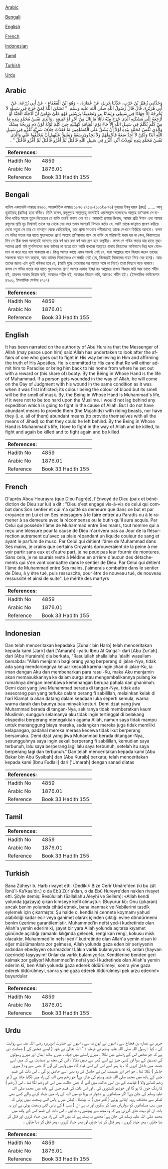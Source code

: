[Arabic](#arabic)

[Bengali](#bengali)

[English](#english)

[French](#french)

[Indonesian](#indonesian)

[Tamil](#tamil)

[Turkish](#turkish)

[Urdu](#urdu)

## Arabic


<div dir="rtl" lang="ar" style={{fontSize:'larger',backgroundColor:'#f8f9fa',padding:20}}>
وَحَدَّثَنِي زُهَيْرُ بْنُ حَرْبٍ، حَدَّثَنَا جَرِيرٌ، عَنْ عُمَارَةَ، - وَهُوَ ابْنُ الْقَعْقَاعِ - عَنْ أَبِي زُرْعَةَ، عَنْ أَبِي هُرَيْرَةَ، قَالَ قَالَ رَسُولُ اللَّهِ صلى الله عليه وسلم ‏ "‏ تَضَمَّنَ اللَّهُ لِمَنْ خَرَجَ فِي سَبِيلِهِ لاَ يُخْرِجُهُ إِلاَّ جِهَادًا فِي سَبِيلِي وَإِيمَانًا بِي وَتَصْدِيقًا بِرُسُلِي فَهُوَ عَلَىَّ ضَامِنٌ أَنْ أُدْخِلَهُ الْجَنَّةَ أَوْ أَرْجِعَهُ إِلَى مَسْكَنِهِ الَّذِي خَرَجَ مِنْهُ نَائِلاً مَا نَالَ مِنْ أَجْرٍ أَوْ غَنِيمَةٍ ‏.‏ وَالَّذِي نَفْسُ مُحَمَّدٍ بِيَدِهِ مَا مِنْ كَلْمٍ يُكْلَمُ فِي سَبِيلِ اللَّهِ إِلاَّ جَاءَ يَوْمَ الْقِيَامَةِ كَهَيْئَتِهِ حِينَ كُلِمَ لَوْنُهُ لَوْنُ دَمٍ وَرِيحُهُ مِسْكٌ وَالَّذِي نَفْسُ مُحَمَّدٍ بِيَدِهِ لَوْلاَ أَنْ يَشُقَّ عَلَى الْمُسْلِمِينَ مَا قَعَدْتُ خِلاَفَ سَرِيَّةٍ تَغْزُو فِي سَبِيلِ اللَّهِ أَبَدًا وَلَكِنْ لاَ أَجِدُ سَعَةً فَأَحْمِلَهُمْ وَلاَ يَجِدُونَ سَعَةً وَيَشُقُّ عَلَيْهِمْ أَنْ يَتَخَلَّفُوا عَنِّي وَالَّذِي نَفْسُ مُحَمَّدٍ بِيَدِهِ لَوَدِدْتُ أَنِّي أَغْزُو فِي سَبِيلِ اللَّهِ فَأُقْتَلُ ثُمَّ أَغْزُو فَأُقْتَلُ ثُمَّ أَغْزُو فَأُقْتَلُ ‏"‏ ‏.‏
</div>
<div style={{backgroundColor:'#f8f9fa',padding:20, marginBottom: 10}}><table> <thead> <tr> <th>References:</th> <th></th> </tr> </thead> <tbody><tr><td>Hadith No</td><td>4859</td></tr><tr><td>Arabic No</td><td>1876.01</td></tr><tr><td>Reference</td><td>Book 33 Hadith 155</td></tr></tbody></table></div>

## Bengali


<div dir="ltr" lang="bn" style={{fontSize:'larger',backgroundColor:'#f8f9fa',padding:20}}>
হাদিস একাডেমি নাম্বারঃ ৪৭৫৩, আন্তর্জাতিক নাম্বারঃ ১৮৭৬ ৪৭৫৩-(১০৩/১৮৭৬) যুহায়র ইবনু হারব (রহঃ) ...... আবূ হুরাইরাহ্ (রাযিঃ) হতে বর্ণিত। তিনি বলেন, রসূলুল্লাহ সাল্লাল্লাহু আলাইহি ওয়াসাল্লাম বলেছেনঃ আল্লাহ তা'আলা সে ব্যক্তির দায়িত্ব স্বহস্তে তুলে নিয়েছেন যে ব্যক্তি তারই রাস্তায় বের হয়। আমারই রাস্তায় জিহাদ, আমার প্রতি ঈমান এবং আমার রসূলের প্রতি দৃঢ় বিশ্বাসই তাকে ঘর থেকে বের করে তখন আমারই যিম্মায় বর্তায় যে, আমি তাকে জান্নাতে প্রবেশ করিয়ে দেবো নতুবা সে তার যে বাসস্থান থেকে বেরিয়েছিল, তার প্রাপ্য সাওয়াব গনীমাতসহ তাকে সেখানে ফিরিয়ে আনবো। কসম সে পবিত্র সত্তার যার হাতে মুহাম্মাদের প্রাণ! আল্লাহ তা'আলার পথে যে ব্যক্তি যে পরিমাণই যখম হয় না কেন, কিয়ামতের দিন সে ঠিক যখম অবস্থায়ই আসবে; তার বর্ণ হবে রক্ত বর্ণ আর ঘ্রাণ হবে কস্তুরীর। কসম সে পবিত্র সত্তার যার হাতে মুহাম্মাদের প্রাণ! যদি মুসলিমদের জন্য কষ্টকর না হতো তবে আমি কখনো আল্লাহর রাস্তায় জিহাদের অভিযানে লিপ্ত দলে যোগদান না করে ঘরে বসে থাকতাম না। কিন্তু আমার কাছে এমন সামর্থ্য নেই যে, যারা আল্লাহর পথে জিহাদ করেন তাদের সকলকে বাহন দান করবো, আর তাদের নিজেদেরও সে সঙ্গতি নেই (যে, নিজেরাই নিজেদের বাহন নিয়ে বের হবে)। আর তাদের জন্যে এটা খুবই কষ্টকর হবে যে, (আমি যুদ্ধে বেরোবার পর আমার সঙ্গে না গিয়ে) তারা পিছনে পড়ে থাকবে। কসম সে পবিত্র সত্তার যার হাতে মুহাম্মাদের প্রাণ! আমার একান্ত ইচ্ছা হয় আল্লাহর রাস্তায় জিহাদ করি আর তাতে শহীদ হই, তারপর আবার জিহাদ করি, আবারও শহীদ হই, আবারও জিহাদ করি, আবারও শহীদ হই। (ইসলামিক ফাউন্ডেশন ৪৭০৬, ইসলামিক সেন্টার ৪৭০৭)
</div>
<div style={{backgroundColor:'#f8f9fa',padding:20, marginBottom: 10}}><table> <thead> <tr> <th>References:</th> <th></th> </tr> </thead> <tbody><tr><td>Hadith No</td><td>4859</td></tr><tr><td>Arabic No</td><td>1876.01</td></tr><tr><td>Reference</td><td>Book 33 Hadith 155</td></tr></tbody></table></div>

## English


<div dir="ltr" lang="en" style={{fontSize:'larger',backgroundColor:'#f8f9fa',padding:20}}>
It has been narrated on the authority of Abu Huraira that the Messenger of Allah (may peace upon him) said:Allah has undertaken to look after the affairs of one who goes out to fight in His way believing in Him and affirming the truth of His Apostles. He is committed to His care that Re will either admit him to Paradise or bring him back to his home from where he set out with a reward or (his share of) booty. By the Being in Whose Hand is the life of Muhammad. If a person gets wounded in the way of Allah, he will come on the Day of Judgment with his wound in the same condition as it was when it was first inflicted; its colour being the colour of blood but its smell will be the smell of musk. By, the Being in Whose Hand is Muhammad's life, if it were not to be too hard upon the Muslime. I would not lag behind any expedition which is going to fight in the cause of Allah. But I do not have abundant means to provide them (the Mujahids) with riding beasts, nor have they (i. e. all of them) abundant means (to provide themselves with all the means of Jihad) so that they could he left behind. By the Being in Whose Hand is Muhammad's life, I love to fight in the way of Allah and be killed, to fight and again be killed and to fight again and be killed
</div>
<div style={{backgroundColor:'#f8f9fa',padding:20, marginBottom: 10}}><table> <thead> <tr> <th>References:</th> <th></th> </tr> </thead> <tbody><tr><td>Hadith No</td><td>4859</td></tr><tr><td>Arabic No</td><td>1876.01</td></tr><tr><td>Reference</td><td>Book 33 Hadith 155</td></tr></tbody></table></div>

## French


<div dir="ltr" lang="fr" style={{fontSize:'larger',backgroundColor:'#f8f9fa',padding:20}}>
D'après Abou Hourayra (que Dieu l'agrée), l'Envoyé de Dieu (paix et bénédiction de Dieu sur lui) a dit : "Dieu s'est engagé vis-à-vis de celui qui combat dans Son sentier et qui n'a quitté sa demeure que dans ce but et par croyance en Lui et en Ses messagers à le faire entrer au Paradis ou à le ramener à sa demeure avec la récompense ou le butin qu'il aura acquis. Par Celui qui possède l'âme de Muhammad entre Ses mains, tout homme qui a reçu une blessure pour la cause de Dieu n'arrivera pas au Jour de la Résurrection autrement qu'avec sa plaie répandant un liquide couleur de sang et ayant le parfum de musc. Par Celui qui détient l'âme de Muhammad dans Ses mains, je crains que certains Croyants éprouveraient de la peine à me voir partir sans eux et d'autre part, je ne peux pas leur fournir de montures. Sans cela, je ne saurais resté à Médine en arrière d'aucun des détachements qui s'en vont combattre dans le sentier de Dieu. Par Celui qui détient l'âme de Muhammad entre Ses mains, j'aimerais combattre dans le sentier de Dieu, à y être tué, puis ressuscité, pour être de nouveau tué, de nouveau ressuscité et ainsi de suite". Le mérite des martyrs
</div>
<div style={{backgroundColor:'#f8f9fa',padding:20, marginBottom: 10}}><table> <thead> <tr> <th>References:</th> <th></th> </tr> </thead> <tbody><tr><td>Hadith No</td><td>4859</td></tr><tr><td>Arabic No</td><td>1876.01</td></tr><tr><td>Reference</td><td>Book 33 Hadith 155</td></tr></tbody></table></div>

## Indonesian


<div dir="ltr" lang="id" style={{fontSize:'larger',backgroundColor:'#f8f9fa',padding:20}}>
Dan telah menceritakan kepadaku [Zuhair bin Harb] telah menceritakan kepada kami [Jarir] dari ['Amarah] -yaitu Ibnu Al Qa'qa'- dari [Abu Zur'ah] dari [Abu Hurairah] dia berkata, "Rasulullah shallallahu 'alaihi wasallam bersabda: "Allah menjamin bagi orang yang berperang di jalan-Nya, tidak ada yang mendorongnya keluar kecuali karena ingin jihad di jalan-Ku, ia iman dengan Aku dan membenarkan para rasul-Ku, maka Aku menjamin akan memasukkannya ke dalam surga atau mengembalikannya pulang ke rumahnya dengan membawa kemenangan berupa pahala dan ghanimah. Demi dzat yang jiwa Muhammad berada di tangan-Nya, tidak ada seseorang pun yang terluka dalam perang fi sabilillah, melainkan kelak di hari Kiamat ia akan datang dalam keadaan luka seperti semula, warna warna darah dan baunya bau minyak kesturi. Demi dzat yang jiwa Muhammad berada di tangan-Nya, sekiranya tidak memberatkan kaum Muslimin, sungguh selamanya aku tidak ingin tertinggal di belakang ekspedisi berperang menegakkan agama Allah, namun saya tidak mampu untuk menanggung biaya mereka, sedangkan mereka juga tidak memiliki kelapangan, padahal mereka merasa kecewa tidak ikut berperang bersamaku. Demi dzat yang jiwa Muhammad berada ditangan-Nya, sesungguhnya saya ingin sekali berperang fi sabilillah, kemudian saya terbunuh, lalu saya berperang lagi lalu saya terbunuh, setelah itu saya berperang lagi dan terbunuh." Dan telah menceritakan kepada kami [Abu Bakar bin Abu Syaibah] dan [Abu Kuraib] berkata; telah menceritakan kepada kami [Ibnu Fudlail] dari ['Umarah] dengan sanad diatas
</div>
<div style={{backgroundColor:'#f8f9fa',padding:20, marginBottom: 10}}><table> <thead> <tr> <th>References:</th> <th></th> </tr> </thead> <tbody><tr><td>Hadith No</td><td>4859</td></tr><tr><td>Arabic No</td><td>1876.01</td></tr><tr><td>Reference</td><td>Book 33 Hadith 155</td></tr></tbody></table></div>

## Tamil


<div dir="ltr" lang="ta" style={{fontSize:'larger',backgroundColor:'#f8f9fa',padding:20}}>

</div>
<div style={{backgroundColor:'#f8f9fa',padding:20, marginBottom: 10}}><table> <thead> <tr> <th>References:</th> <th></th> </tr> </thead> <tbody><tr><td>Hadith No</td><td>4859</td></tr><tr><td>Arabic No</td><td>1876.01</td></tr><tr><td>Reference</td><td>Book 33 Hadith 155</td></tr></tbody></table></div>

## Turkish


<div dir="ltr" lang="tr" style={{fontSize:'larger',backgroundColor:'#f8f9fa',padding:20}}>
Bana Züheyr b. Harb rivayet etti. (Dediki): Bize Cerîr Umâre'den (ki bu zât İbnü'l-Ka'kaa'dır.) o da Ebû Zür'a'dan, o da Ebû Hureyre'den naklen rivayet etti. Şöyle demiş: Resûlullah (Sallallahu Aleyhi ve Sellem): «Allah kendi yolunda (gazaya) çıkan kimseye kefil olmuştur: (Buyurur ki): Onu (çıkaran) ancak benim yolumda cihâd etmek, bana inanmak ve Nebilerimi tasdîk eylemek için çıkarmıştır. Şu halde o, kendisini cennete koymamı yahud alabildiği kadar ecir veya ganimet olarak içinden çıktığı evine döndürmemi benim üzerime garantilemiştir. Muhammed'in nefsi yed-i kudretinde olan Allah'a yemîn ederim ki, şayet bir yara Allah yolunda açıtırsa kıyamet gününde açıldığı zamanki kılığında gelecek, rengi kan rengi, kokusu misk olacaktır. Muhammed'in nefsi yed-î kudretinde olan Allah'a yemîn olsun ki eğer müslümanlara zor gelmese, Allah yolunda gaza eden bir seriyyenin ardından ebediyyen oturmazdım! Lâkin varlık bulamıyorum ki, onları (hayvan üzerinde) taşıyayım! Onlar da varlık bulamıyorlar. Kendilerine benden geri kalmak zor geliyor! Muhammed'in nefsi yed-İ kudretinde olan Allah'a yemin ederim kî, ben Allah yolunda gaza ederek öldürülmeyi, sonra yine gaza ederek öldürül­meyi, sonra yine gaza ederek öldürülmeyi pek arzu ederim!» buyurdular
</div>
<div style={{backgroundColor:'#f8f9fa',padding:20, marginBottom: 10}}><table> <thead> <tr> <th>References:</th> <th></th> </tr> </thead> <tbody><tr><td>Hadith No</td><td>4859</td></tr><tr><td>Arabic No</td><td>1876.01</td></tr><tr><td>Reference</td><td>Book 33 Hadith 155</td></tr></tbody></table></div>

## Urdu


<div dir="rtl" lang="ur" style={{fontSize:'larger',backgroundColor:'#f8f9fa',padding:20}}>
جریر نے عمارہ بن قعقاع سے ، انہوں نے ابوزرعہ سے ، انہوں نے حضرت ابوہریرہ رضی اللہ عنہ سے روایت کی ، کہا : رسول اللہ صلی اللہ علیہ وسلم نے فرمایا : " اللہ تعالیٰ نے خود ( ایسے شخص کی ) ضمانت دی ہے کہ جو شخص اس کے راستے میں نکلا ، میرے راستے میں جہاد ، میرے ساتھ ایمان اور میرے رسولوں کی تصدیق کے سوا اور کسی چیز نے اسے گھر سے نہیں نکالا ، اس کی مجھ پر ضمانت ہے کہ میں اسے جنت میں داخل کروں گا ، یا پھر اسے اس کی اسی قیام گاہ میں واپس لے آؤں گا جس سے وہ ( میری خاطر ) نکلا تھا ، جو اجر اور غنیمت اس نے حاصل کی وہ بھی اسے حاصل ہو گی ۔ اس ذات کی قسم جس کے ہاتھ میں محمد صلی اللہ علیہ وسلم کی جان ہے! جو زخم بھی اللہ کی راہ میں لگایا جاتا ہے ( تو زخم کھانے والا ) قیامت کے دن اسی حالت میں آئے گا جس حالت میں اس کو زخم لگا تھا ، اس ( زخم ) کا رنگ خون کا ہو گا اور خوشبو کستوری کی ، اور اس ذات کی قسم جس کے ہاتھ میں محمد صلی اللہ علیہ وسلم کی جان ہے! اگر مسلمانوں پر دشوار نہ ہوتا تو میں اللہ کی راہ میں جہاد کرنے والے کسی بھی لشکر سے مختلف رویہ اپناتے ہوئے ( گھر میں ) نہ بیٹھتا ، لیکن میرے پاس اتنی وسعت نہیں ہوتی کہ میں سب مسلمانوں کو سواریاں مہیا کر سکوں اور نہ ہی ان ( سب ) کے پاس اتنی وسعت ہوتی ہے اور یہ بات ان کو بہت شاق گزرتی ہے کہ وہ مجھ سے پیچھے رہ جائیں ۔ اس ذات کی قسم کس کے ہاتھ میں محمد صلی اللہ علیہ وسلم کی جان ہے! مجھے یہ پسند ہے کہ میں اللہ کی راہ میں جہاد کروں اور قتل کر دیا جاؤں ، پھر جہاد کروں ، پھر قتل کر دیا جاؤں اور پھر جہاد کروں ، پھر قتل کر دیا جاؤں ۔
</div>
<div style={{backgroundColor:'#f8f9fa',padding:20, marginBottom: 10}}><table> <thead> <tr> <th>References:</th> <th></th> </tr> </thead> <tbody><tr><td>Hadith No</td><td>4859</td></tr><tr><td>Arabic No</td><td>1876.01</td></tr><tr><td>Reference</td><td>Book 33 Hadith 155</td></tr></tbody></table></div>